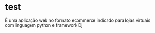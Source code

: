 # test
É uma aplicação web no formato ecommerce indicado para lojas virtuais com linguagem python e framework Dj
